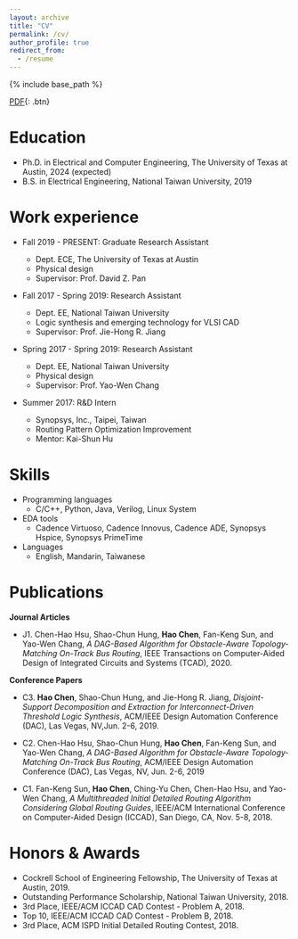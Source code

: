 ```yaml
---
layout: archive
title: "CV"
permalink: /cv/
author_profile: true
redirect_from:
  - /resume
---
```


{% include base_path %}

[PDF](/files/hao_cv.pdf){: .btn}

Education
======
* Ph.D. in Electrical and Computer Engineering, The University of Texas at Austin, 2024 (expected)
* B.S. in Electrical Engineering, National Taiwan University, 2019

Work experience
======
* Fall 2019 - PRESENT: Graduate Research Assistant
  * Dept. ECE, The University of Texas at Austin
  * Physical design
  * Supervisor: Prof. David Z. Pan

* Fall 2017 - Spring 2019: Research Assistant
  * Dept. EE, National Taiwan University
  * Logic synthesis and emerging technology for VLSI CAD
  * Supervisor: Prof. Jie-Hong R. Jiang

* Spring 2017 - Spring 2019: Research Assistant
  * Dept. EE, National Taiwan University
  * Physical design
  * Supervisor: Prof. Yao-Wen Chang

* Summer 2017: R&D Intern
  * Synopsys, Inc., Taipei, Taiwan
  * Routing Pattern Optimization Improvement
  * Mentor: Kai-Shun Hu
  
Skills
======
* Programming languages
  * C/C++, Python, Java, Verilog, Linux System
* EDA tools
  * Cadence Virtuoso, Cadence Innovus, Cadence ADE, Synopsys Hspice, Synopsys PrimeTime
* Languages
  * English, Mandarin, Taiwanese


Publications
======
<!---
  <ul>{% for post in site.publications %}
    {% include archive-single-cv.html %}
  {% endfor %}</ul>
-->
**Journal Articles**
* J1. Chen-Hao Hsu, Shao-Chun Hung, **Hao Chen**, Fan-Keng Sun, and Yao-Wen Chang, *A DAG-Based Algorithm for Obstacle-Aware Topology-Matching On-Track Bus Routing*, IEEE Transactions on Computer-Aided Design of Integrated Circuits and Systems (TCAD), 2020. 

**Conference Papers**

* C3. **Hao Chen**, Shao-Chun Hung, and Jie-Hong R. Jiang, *Disjoint-Support Decomposition and Extraction for Interconnect-Driven Threshold Logic Synthesis*, ACM/IEEE Design Automation Conference (DAC), Las Vegas, NV,Jun. 2-6, 2019.

* C2. Chen-Hao Hsu, Shao-Chun Hung, **Hao Chen**, Fan-Keng Sun, and Yao-Wen Chang, *A DAG-Based Algorithm for Obstacle-Aware Topology-Matching On-Track Bus Routing*, ACM/IEEE Design Automation Conference (DAC), Las Vegas, NV, Jun. 2-6, 2019 

* C1. Fan-Keng Sun, **Hao Chen**, Ching-Yu Chen, Chen-Hao Hsu, and Yao-Wen Chang, *A Multithreaded Initial Detailed Routing Algorithm Considering Global Routing Guides*, IEEE/ACM International Conference on Computer-Aided Design (ICCAD), San Diego, CA, Nov. 5-8, 2018.

Honors & Awards
======
* Cockrell School of Engineering Fellowship, The University of Texas at Austin, 2019.
* Outstanding Performance Scholarship, National Taiwan University, 2018.
* 3rd Place, IEEE/ACM ICCAD CAD Contest - Problem A, 2018.
* Top 10, IEEE/ACM ICCAD CAD Contest - Problem B, 2018.
* 3rd Place, ACM ISPD Initial Detailed Routing Contest, 2018.

<!---  
Talks
======
  <ul>{% for post in site.talks %}
    {% include archive-single-talk-cv.html %}
  {% endfor %}</ul>
  
Teaching
======
  <ul>{% for post in site.teaching %}
    {% include archive-single-cv.html %}
  {% endfor %}</ul>
  
Service and leadership
======
* Currently signed in to 43 different slack teams
-->
